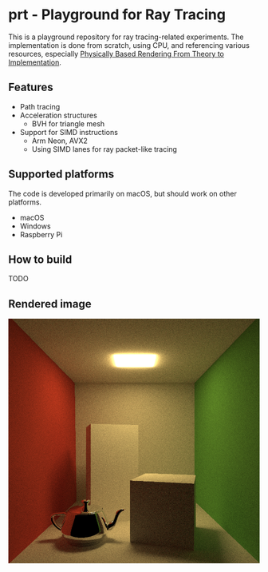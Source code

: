 prt - Playground for Ray Tracing
================================

This is a playground repository for ray tracing-related experiments. The implementation is done from scratch, using CPU, and referencing various resources, especially [Physically Based Rendering From Theory to Implementation](https://www.pbr-book.org/).

Features
--------
* Path tracing
* Acceleration structures
  * BVH for triangle mesh
* Support for SIMD instructions
  * Arm Neon, AVX2
  * Using SIMD lanes for ray packet-like tracing


Supported platforms
-------------------
The code is developed primarily on macOS, but should work on other platforms.
* macOS
* Windows
* Raspberry Pi


How to build
------------
TODO


Rendered image
--------------
![Cornell Box + Teapot](images/cornell_box_teapot.png)